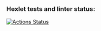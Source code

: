 ### Hexlet tests and linter status:
[![Actions Status](https://github.com/kirillmarkeyev/layout-designer-project-58/workflows/hexlet-check/badge.svg)](https://github.com/kirillmarkeyev/layout-designer-project-58/actions)